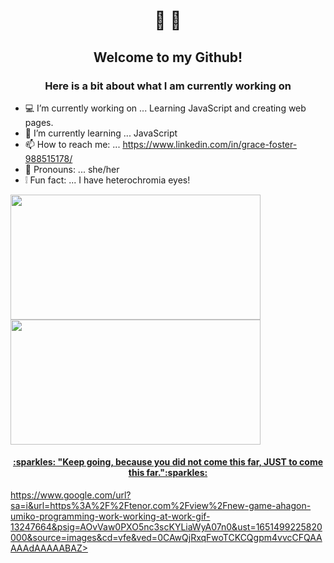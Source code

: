    <h1 align ="center">👋 🌌</h1>
   <h2 align="center">Welcome to my Github!</h2>
   <h3 align="center">Here is a bit about what I am currently working on</h3>
   
- :computer: I’m currently working on ... Learning JavaScript and creating web pages.
- 🧠 I’m currently learning ... JavaScript
- 📫 How to reach me: ... https://www.linkedin.com/in/grace-foster-988515178/
- :information_desk_person: Pronouns: ... she/her
- :grey_exclamation: Fun fact: ... I have heterochromia eyes!
<div>
   <a href="https://github.com/Fallinqqq?tab=repositories">
<img align="center" src=https://github-readme-stats.vercel.app/api?username=Fallinqqq&theme=tokyonight&show_icons=true width="400" height="200"/>
     </a>
       <a href="https://github.com/Fallinqqq?tab=repositories">
<img align="center" src=https://github-readme-stats.vercel.app/api/top-langs/?username=Fallinqqq&theme=tokyonight&show_icons=true width="400px" height="200px"/>
</div>
      <h4 align="center">:sparkles: "Keep going, because you did not come this far, JUST to come this far.":sparkles:</h4>
https://www.google.com/url?sa=i&url=https%3A%2F%2Ftenor.com%2Fview%2Fnew-game-ahagon-umiko-programming-work-working-at-work-gif-13247664&psig=AOvVaw0PXO5nc3scKYLiaWyA07n0&ust=1651499225820000&source=images&cd=vfe&ved=0CAwQjRxqFwoTCKCQgpm4vvcCFQAAAAAdAAAAABAZ>

